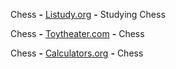 
Chess **-** <a href="https://listudy.org/en">Listudy.org</a> **-** Studying Chess

Chess **-** <a href="https://toytheater.com/chess/">Toytheater.com</a> **-** Chess

Chess **-** <a href="https://www.calculators.org/games/master-chess/">Calculators.org</a> **-**  Chess
